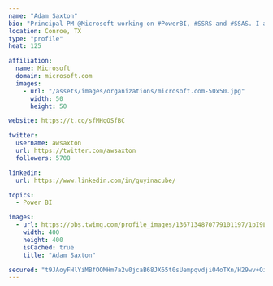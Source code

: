 ```yaml
---
name: "Adam Saxton"
bio: "Principal PM @Microsoft working on #PowerBI, #SSRS and #SSAS. I also go by @GuyInACube"
location: Conroe, TX
type: "profile"
heat: 125

affiliation:
  name: Microsoft
  domain: microsoft.com
  images:
    - url: "/assets/images/organizations/microsoft.com-50x50.jpg"
      width: 50
      height: 50

website: https://t.co/sfMHqOSfBC

twitter:
  username: awsaxton
  url: https://twitter.com/awsaxton
  followers: 5708

linkedin:
  url: https://www.linkedin.com/in/guyinacube/

topics:
  - Power BI

images:
  - url: https://pbs.twimg.com/profile_images/1367134870779101197/1pI9LWWn_400x400.jpg
    width: 400
    height: 400
    isCached: true
    title: "Adam Saxton"

secured: "t9JAoyFHlYiMBfOOMHm7a2v0jcaB68JX65t0sUempqvdji04oTXn/H29wv+Oi7JrCAJJdIgKbFSYYRbrhN0pwC8+MUntP2uketu/+5BtPYAoYlRXGLdKkjC8yya9HiR3sSDh8RF1C5QxYVqu6Y4oDOI8w+oOcrGMpgWkibUWqHZdErIpARrwWEQCHECe7T3eFw3BQFX/gYMRFFty+UDP9Jd9ZRTRQ2h1M9GV/++/vSNJLlZYkv4dkRrMQsACeMYEjFEW8l3H4JwqH2aZ8WJyE+lyra8dPLXrzvxF6WPIninhFyjjF+naj0uRzwBtohBTNDFmcBQFAp1yoZiNdHZZhLgWr80XfW+0tb7VeZz7gHMpex5QLD8Pxtgf8paq/RijoFVspGvtqSsA39ZohC2Ml3BhUDo40Z6xHULhQ1Xemwk=;TZyOkByhhqIu9YEeW58G1w=="
---
```


